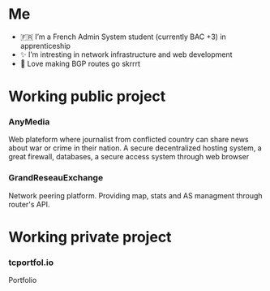 # Me
- :fr: I’m a French Admin System student (currently BAC +3) in apprenticeship
- :sparkles: I’m intresting in network infrastructure and web development
- :tada: Love making BGP routes go skrrrt

# Working public project

### AnyMedia
Web plateform where journalist from conflicted country can share news about war or crime in their nation.
A secure decentralized hosting system, a great firewall, databases, a secure access system through web browser

### GrandReseauExchange
Network peering platform. Providing map, stats and AS managment through router's API.

# Working private project

### tcportfol.io
Portfolio

<!---
Surffren/Surffren is a ✨ special ✨ repository because its `README.md` (this file) appears on your GitHub profile.
You can click the Preview link to take a look at your changes.
--->
